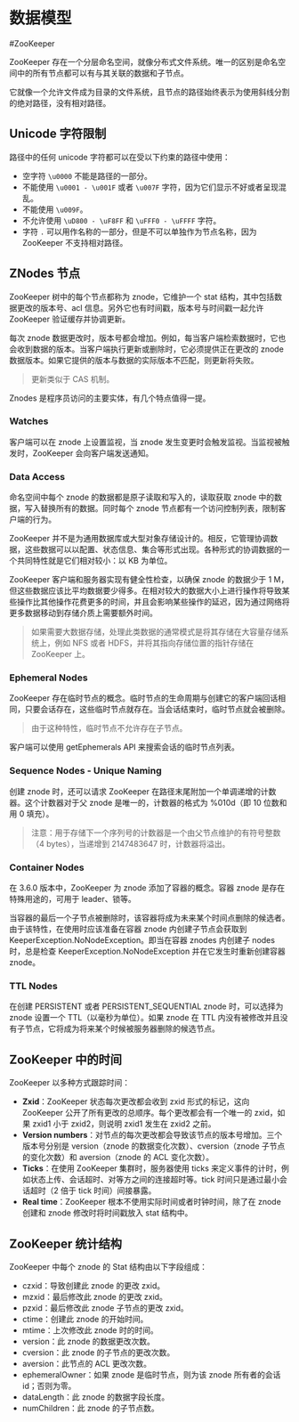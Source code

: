 # 数据模型
#ZooKeeper

ZooKeeper 存在一个分层命名空间，就像分布式文件系统。唯一的区别是命名空间中的所有节点都可以有与其关联的数据和子节点。

它就像一个允许文件成为目录的文件系统，且节点的路径始终表示为使用斜线分割的绝对路径，没有相对路径。

## Unicode 字符限制

路径中的任何 unicode 字符都可以在受以下约束的路径中使用：

+ 空字符 `\u0000` 不能是路径的一部分。
+ 不能使用 `\u0001 - \u001F` 或者 `\u007F` 字符，因为它们显示不好或者呈现混乱。
+ 不能使用 `\u009F`。
+ 不允许使用 `\uD800 - \uF8FF` 和 `\uFFF0 - \uFFFF` 字符。
+ 字符 `.` 可以用作名称的一部分，但是不可以单独作为节点名称，因为 ZooKeeper 不支持相对路径。

## ZNodes 节点

ZooKeeper 树中的每个节点都称为 znode，它维护一个 stat 结构，其中包括数据更改的版本号、acl 信息。另外它也有时间戳，版本号与时间戳一起允许 ZooKeeper 验证缓存并协调更新。

每次 znode 数据更改时，版本号都会增加。例如，每当客户端检索数据时，它也会收到数据的版本。当客户端执行更新或删除时，它必须提供正在更改的 znode 数据版本。如果它提供的版本与数据的实际版本不匹配，则更新将失败。

> 更新类似于 CAS 机制。

Znodes 是程序员访问的主要实体，有几个特点值得一提。

### Watches

客户端可以在 znode 上设置监视，当 znode 发生变更时会触发监视。当监视被触发时，ZooKeeper 会向客户端发送通知。

### Data Access

命名空间中每个 znode 的数据都是原子读取和写入的，读取获取 znode 中的数据，写入替换所有的数据。同时每个 znode 节点都有一个访问控制列表，限制客户端的行为。

ZooKeeper 并不是为通用数据库或大型对象存储设计的。相反，它管理协调数据，这些数据可以以配置、状态信息、集合等形式出现。各种形式的协调数据的一个共同特性就是它们相对较小：以 KB 为单位。

ZooKeeper 客户端和服务器实现有健全性检查，以确保 znode 的数据少于 1 M，但这些数据应该比平均数据要少得多。在相对较大的数据大小上进行操作将导致某些操作比其他操作花费更多的时间，并且会影响某些操作的延迟，因为通过网络将更多数据移动到存储介质上需要额外时间。

> 如果需要大数据存储，处理此类数据的通常模式是将其存储在大容量存储系统上，例如 NFS 或者 HDFS，并将其指向存储位置的指针存储在 ZooKeeper 上。

### Ephemeral Nodes

ZooKeeper 存在临时节点的概念。临时节点的生命周期与创建它的客户端回话相同，只要会话存在，这些临时节点就存在。当会话结束时，临时节点就会被删除。

> 由于这种特性，临时节点不允许存在子节点。

客户端可以使用 getEphemerals API 来搜索会话的临时节点列表。

### Sequence Nodes - Unique Naming

创建 znode 时，还可以请求 ZooKeeper 在路径末尾附加一个单调递增的计数器。这个计数器对于父 znode 是唯一的，计数器的格式为 %010d（即 10 位数和用 0 填充）。

> 注意：用于存储下一个序列号的计数器是一个由父节点维护的有符号整数（4 bytes），当递增到 2147483647 时，计数器将溢出。

### Container Nodes

在 3.6.0 版本中，ZooKeeper 为 znode 添加了容器的概念。容器 znode 是存在特殊用途的，可用于 leader、锁等。

当容器的最后一个子节点被删除时，该容器将成为未来某个时间点删除的候选者。由于该特性，在使用时应该准备在容器 znode 内创建子节点会获取到 KeeperException.NoNodeException。即当在容器 znodes 内创建子 nodes 时，总是检查 KeeperException.NoNodeException 并在它发生时重新创建容器 znode。

### TTL Nodes

在创建 PERSISTENT 或者 PERSISTENT_SEQUENTIAL znode 时，可以选择为 znode 设置一个 TTL（以毫秒为单位）。如果 znode 在 TTL 内没有被修改并且没有子节点，它将成为将来某个时候被服务器删除的候选节点。

## ZooKeeper 中的时间

 ZooKeeper 以多种方式跟踪时间：
 
 + **Zxid**：ZooKeeper 状态每次更改都会收到 zxid 形式的标记，这向 ZooKeeper 公开了所有更改的总顺序。每个更改都会有一个唯一的 zxid，如果 zxid1  小于 zxid2，则说明 zxid1 发生在 zxid2 之前。
 + **Version numbers**：对节点的每次更改都会导致该节点的版本号增加。三个版本号分别是 version（znode 的数据变化次数）、cversion（znode 子节点的变化次数）和 aversion（znode 的 ACL 变化次数）。
 + **Ticks**：在使用 ZooKeeper 集群时，服务器使用 ticks 来定义事件的计时，例如状态上传、会话超时、对等方之间的连接超时等。tick 时间只是通过最小会话超时（2 倍于 tick 时间）间接暴露。
 + **Real time**：ZooKeeper 根本不使用实际时间或者时钟时间，除了在 znode 创建和 znode 修改时将时间戳放入 stat 结构中。

## ZooKeeper 统计结构

ZooKeeper 中每个 znode 的 Stat 结构由以下字段组成：

+ czxid：导致创建此 znode 的更改 zxid。
+ mzxid：最后修改此 znode 的更改 zxid。
+ pzxid：最后修改此 znode 子节点的更改 zxid。
+ ctime：创建此 znode 的开始时间。
+ mtime：上次修改此 znode 时的时间。
+ version：此 znode 的数据更改次数。
+ cversion：此 znode 的子节点的更改次数。
+ aversion：此节点的 ACL 更改次数。
+ ephemeralOwner：如果 znode 是临时节点，则为该 znode 所有者的会话 id；否则为零。
+ dataLength：此 znode 的数据字段长度。
+ numChildren：此 znode 的子节点数。